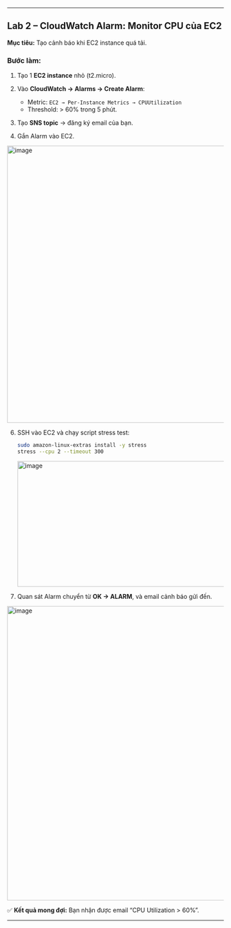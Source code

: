 
---


## **Lab 2 – CloudWatch Alarm: Monitor CPU của EC2**

**Mục tiêu:** Tạo cảnh báo khi EC2 instance quá tải.

### Bước làm:

1. Tạo 1 **EC2 instance** nhỏ (t2.micro).
2. Vào **CloudWatch → Alarms → Create Alarm**:

   * Metric: `EC2 → Per-Instance Metrics → CPUUtilization`
   * Threshold: > 60% trong 5 phút.
3. Tạo **SNS topic** → đăng ký email của bạn.
4. Gắn Alarm vào EC2.
  <img width="1575" height="644" alt="image" src="https://github.com/user-attachments/assets/dd5473dd-7ec8-47c3-a1fe-2b2236fee0f8" />

6. SSH vào EC2 và chạy script stress test:

   ```bash
   sudo amazon-linux-extras install -y stress
   stress --cpu 2 --timeout 300
   ```
   <img width="1597" height="292" alt="image" src="https://github.com/user-attachments/assets/fbfbcbc7-f41c-41db-b382-d1e2db72f558" />

7. Quan sát Alarm chuyển từ **OK → ALARM**, và email cảnh báo gửi đến.
<img width="1367" height="684" alt="image" src="https://github.com/user-attachments/assets/5fddcc68-e220-4e7f-836e-b486746e474f" />

✅ **Kết quả mong đợi:** Bạn nhận được email “CPU Utilization > 60%”.

---



